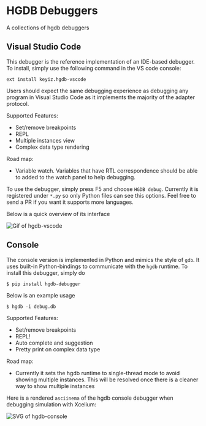 # HGDB Debuggers
A collections of hgdb debuggers

## Visual Studio Code
This debugger is the reference implementation of an IDE-based debugger.
To install, simply use the following command in the VS code console:

```
ext install keyiz.hgdb-vscode
```

Users should expect the same debugging experience as debugging any program in Visual Studio Code as it implements the majority of the adapter protocol.

Supported Features:
- Set/remove breakpoints
- REPL
- Multiple instances view
- Complex data type rendering

Road map:
- Variable watch. Variables that have RTL correspondence should be able to added to the watch panel to help debugging.

To use the debugger, simply press <key>F5</key> and choose `HGDB debug`. Currently it is registered under `*.py` so only Python files can see this options. Feel free to send a PR if you want it supports more languages.

Below is a quick overview of its interface

![Gif of hgdb-vscode](https://rawcdn.githack.com/Kuree/kratos-vscode/d0dc4e40b186297da9a419298459f4dbc2a13224/images/demo.gif)

## Console
The console version is implemented in Python and mimics the style of `gdb`. It uses built-in Python-bindings to communicate with the `hgdb` runtime.
To install this debugger, simply do

```
$ pip install hgdb-debugger
```

Below is an example usage

```
$ hgdb -i debug.db
```

Supported Features:
- Set/remove breakpoints
- REPL!
- Auto complete and suggestion
- Pretty print on complex data type

Road map:
- Currently it sets the hgdb runtime to single-thread mode to avoid showing multiple instances. This will be resolved once there is a cleaner way to show multiple instances

Here is a rendered `asciinema` of the hgdb console debugger when debugging simulation with Xcelium:


![SVG of hgdb-console](https://rawcdn.githack.com/Kuree/files/29a6a3c427b46755be29cb513388112490c89ba5/images/hgdb-console.svg)